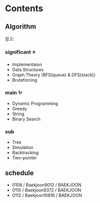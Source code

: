 # Contents

## Algorithm

참고: <!-- https://myeongmy.tistory.com/55 -->

### significant ⭐

* Implementaion
* Data Structures
* Graph Theory (BFS(queue) & DFS(stack))
* Bruteforcing

### main ✨

* Dynamic Programming
* Greedy
* String
* Binary Search

### sub

* Tree
* Simulation
* Backtracking
* Two-pointer

## schedule

* 0108 / Baekjoon9012 / BAEKJOON
* 0110 / Baekjoon9372 / BAEKJOON
* 0112 / Baekjoon10816 / BAEKJOON
